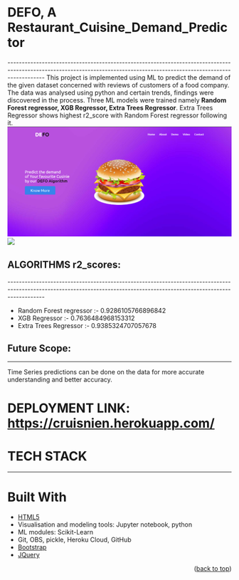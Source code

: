 <h1><b>DEFO</b>, A Restaurant_Cuisine_Demand_Predictor </h1>
-------------------------------------------------------------------------------------------------------------------------------------------------------------------------
This project is implemented using ML to predict the demand of the given dataset concerned with reviews of customers of a food company. The data was analysed using python and certain trends, findings were discovered in the process. Three ML models were trained namely <b>Random Forest regressor, XGB Regressor, Extra Trees Regressor</b>. Extra Trees Regressor shows highest r2_score with Random Forest regressor following it.


<img src="readmetemp/images/burgir.png">
<img src="readmetemp/images/burger-burgir.gif">

<h2>ALGORITHMS r2_scores: </h2>
-------------------------------------------------------------------------------------------------------------------------------------------------------------------------
<ul>
  <li> Random Forest regressor :- 0.9286105766896842 </li>
<li>  XGB Regressor :- 0.7636484968153312 </li>
  <li> Extra Trees Regressor :- 0.9385324707057678 </li>
 </ul>

## Future Scope:
-------------------------------------------------------------------------------------------------------------------------------------------------------------------------
Time Series predictions can be done on the data for more accurate understanding and better accuracy.

# DEPLOYMENT LINK: https://cruisnien.herokuapp.com/
# TECH STACK
-------------------------------------------------------------------------------------------------------------------------------------------------------------------------

# Built With 

* [HTML5](gtml.com)
* Visualisation and modeling tools: Jupyter notebook, python
* ML modules: Scikit-Learn
* Git, OBS, pickle, Heroku Cloud, GitHub
* [Bootstrap](https://getbootstrap.com)
* [JQuery](https://jquery.com)

<p align="right">(<a href="#top">back to top</a>)</p>
